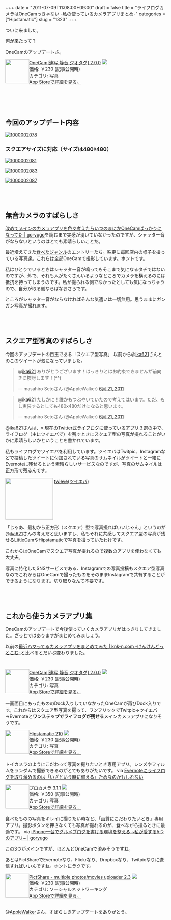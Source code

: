 +++
date = "2011-07-09T11:08:00+09:00"
draft = false
title = "ライフログカメラはOneCamっきゃない -私の使っているカメラアプリまとめ-"
categories = ["Hipstamatic"]
slug = "1323"
+++

ついに来ました。

何が来たって？

OneCamのアップデートさ。<!--more-->

<p style="margin-top: 1em;">

<div class="amz-etr-under"><div class="amz-left" style="float:left;"><div class="amz-image"><a href="http://itunes.apple.com/jp/app/id422845617?mt=8&uo=4" target="new"><img width="75" height="75" class="appsImg" src="http://a2.mzstatic.com/us/r1000/120/Purple/3b/e6/91/mzl.zedqrjsw.png" alt=""></a></div></div><div class="amz-right"><div class="amz-title"><a href="http://itunes.apple.com/jp/app/id422845617?mt=8&uo=4" target="new">OneCam[連写,静音,ジオタグ] 2.0.0</a> <a href="http://itunes.apple.com/jp/app/id422845617?mt=8&uo=4" target="itunes_store"><img src="http://ax.phobos.apple.com.edgesuite.net/ja_jp/images/web/linkmaker/badge_appstore-sm.gif" style="border: 0;"></a></div><div class="amz-detail">価格: &#65509;230 (記事公開時)<br>カテゴリ: 写真<br><a href="http://itunes.apple.com/jp/app/id422845617?mt=8&uo=4" target="new">App Storeで詳細を見る。</a></div></div></div>
<br clear="all" />

<p style="margin-top: 6em;">

<h2>今回のアップデート内容</h2>
<a rel="nofollow" target="_blank" href="http://www.flickr.com/photos/knk_n/5916823397/" title="1000002078 by kenke_n, on Flickr"><img class="flickr_photo" src="http://farm7.static.flickr.com/6131/5916823397_3bd5383f56.jpg" alt="1000002078"/></a>

<h3>スクエアサイズに対応（サイズは480☓480）</h3>

<a rel="nofollow" target="_blank" href="http://www.flickr.com/photos/knk_n/5917381584/" title="1000002081 by kenke_n, on Flickr"><img class="flickr_photo" src="http://farm7.static.flickr.com/6130/5917381584_b6ce0b5d2a.jpg" alt="1000002081"/></a>

<a rel="nofollow" target="_blank" href="http://www.flickr.com/photos/knk_n/5916820773/" title="1000002083 by kenke_n, on Flickr"><img class="flickr_photo" src="http://farm7.static.flickr.com/6018/5916820773_dbf61ca166.jpg" alt="1000002083"/></a>

<a rel="nofollow" target="_blank" href="http://www.flickr.com/photos/knk_n/5916820861/" title="1000002087 by kenke_n, on Flickr"><img class="flickr_photo" src="http://farm7.static.flickr.com/6020/5916820861_59b83e3dcf.jpg" alt="1000002087"/></a>

<p style="margin-top: 6em;">

<h2>無音カメラのすばらしさ</h2>
<a rel="nofollow" target="_blank" href="http://goryugo.com/20110704/onecammain/">改めてメインのカメラアプリを色々考えたらいつのまにかOneCamばっかりになってた | goryugo</a><a rel="nofollow" target="_blank" href="http://b.hatena.ne.jp/entry/http://goryugo.com/20110704/onecammain/"><img border="0" src="http://b.hatena.ne.jp/entry/image/http://goryugo.com/20110704/onecammain/" alt=""/></a>を読むまで実感が湧いていなかったのですが、シャッター音がならないというのはとても素晴らしいことだ。

最近増えてきた<a href="https://knk-n.com/category/eat/" target="_blank">食べたジャンル</a>のエントリーたち。殊更に毎回店内の様子を撮っている写真達。これらは全部OneCamで撮影しています。ホントです。

私はひとりでいるときはシャッター音が鳴ってもそこまで気になるタチではないのですが、外で、それも人がたくさんいるようなところでカメラを構えるのには抵抗を持ってしまうのです。私が撮られる側でなかったとしても気になっちゃうので、自分が取る側ならばなおさらです。

ところがシャッター音がならなければそんな気遣いは一切無用。思うままにガンガン写真が撮れます。

<p style="margin-top: 6em;">

<h2>スクエア型写真のすばらしさ</h2>
今回のアップデートの目玉である「スクエア型写真」
以前から@<a href="http://twitter.com/ika621">ika621</a>さんとのこのツイートが気になっていました。

<blockquote class="twitter-tweet" data-in-reply-to="83181684677283840" lang="ja"><p>@<a href="https://twitter.com/ika621">ika621</a> ありがとうございます！はっきりとはお約束できませんが前向きに検討します！(^^)</p>&mdash; masahiro Setoさん (@AppleWalker) <a href="https://twitter.com/AppleWalker/status/83182702102196224" data-datetime="2011-06-21T14:41:16+00:00">6月 21, 2011</a></blockquote>

<blockquote class="twitter-tweet" data-in-reply-to="83183235600875520" lang="ja"><p>@<a href="https://twitter.com/ika621">ika621</a> たしかに！誰かもつぶやいていたので考えてはいます。ただ、もし実装するとしても480x480だけになると思います。</p>&mdash; masahiro Setoさん (@AppleWalker) <a href="https://twitter.com/AppleWalker/status/83184037744746496" data-datetime="2011-06-21T14:46:34+00:00">6月 21, 2011</a></blockquote>
<script src="//platform.twitter.com/widgets.js" charset="utf-8"></script>

@<a href="http://twitter.com/ika621" target="_blank">ika621</a>さんは、<a rel="nofollow" target="_blank" href="http://punksteady.com/2011/06/23/twitter-lifelog/">» 現在のTwitter式ライフログに使っているアプリ３選</a><a rel="nofollow" target="_blank" href="http://b.hatena.ne.jp/entry/http://punksteady.com/2011/06/23/twitter-lifelog/"><img border="0" src="http://b.hatena.ne.jp/entry/image/http://punksteady.com/2011/06/23/twitter-lifelog/" alt=""/></a>の中で、ライフログ（主にツイエバで）を残すときにスクエア型の写真が撮れることがいかに素晴らしいかということを書かれています。

私もライフログでツイエバを利用しています。ツイエバはTwitpic、Instagramなどで投稿したツイートに付加されている写真のサムネイルがツイートと一緒にEvernoteに残せるという素晴らしいサービスなのですが、写真のサムネイルは正方形で残るんです。

<a rel="nofollow" target="_blank" href="http://twieve.net/"><img class="alignleft" align="left" border="0" src="http://capture.heartrails.com/150x130/shadow?http://twieve.net/" alt="" width="150" height="130"/></a><a rel="nofollow" target="_blank" href="http://twieve.net/">twieve(ツイエバ)</a><a rel="nofollow" target="_blank" href="http://b.hatena.ne.jp/entry/http://twieve.net/"><img border="0" src="http://b.hatena.ne.jp/entry/image/http://twieve.net/" alt=""/></a><br>
<span style="color:#808080;font-size:80%;"></span><br>
<strong></strong><br style="clear:both;"/>

「じゃあ、最初から正方形（スクエア）型で写真撮ればいいじゃん」というのが@<a href="http://twitter.com/ika621" target="_blank">ika621</a>さんの考えだと思いますし、私もそれに共感してスクエア型の写真が残せる<a href="http://itunes.apple.com/jp/app/id443359031?mt=8&uo=4" target="_blank">LittleCam</a>やHipstamaticで写真を撮っていたわけです。

これからはOneCamでスクエア写真が撮れるので複数のアプリを使わなくても大丈夫。

写真に特化したSNSサービスである、Instagramでの写真投稿もスクエア型写真なのでこれからはOneCamで撮ったものをそのままInstagramで共有することができるようになります。切り取りなんて不要です。

<p style="margin-top: 6em;">

<h2>これから使うカメラアプリ集</h2>
OneCamのアップデートで今後使っていくカメラアプリがはっきりしてきました。ざっとではありますがまとめてみましょう。

以前の<a rel="nofollow" target="_blank" href="https://knk-n.com/2011/04/10/%E6%9C%80%E8%BF%91%E3%83%8F%E3%83%9E%E3%81%A3%E3%81%A6%E3%82%8B%E3%82%AB%E3%83%A1%E3%83%A9%E3%82%A2%E3%83%97%E3%83%AA%E3%82%92%E3%81%BE%E3%81%A8%E3%82%81%E3%81%A6%E3%81%BF%E3%81%9F/">最近ハマってるカメラアプリをまとめてみた | knk-n.com -けんけんどっとこむ-</a><a rel="nofollow" target="_blank" href="http://b.hatena.ne.jp/entry/https://knk-n.com/2011/04/10/%E6%9C%80%E8%BF%91%E3%83%8F%E3%83%9E%E3%81%A3%E3%81%A6%E3%82%8B%E3%82%AB%E3%83%A1%E3%83%A9%E3%82%A2%E3%83%97%E3%83%AA%E3%82%92%E3%81%BE%E3%81%A8%E3%82%81%E3%81%A6%E3%81%BF%E3%81%9F/"><img border="0" src="http://b.hatena.ne.jp/entry/image/https://knk-n.com/2011/04/10/%E6%9C%80%E8%BF%91%E3%83%8F%E3%83%9E%E3%81%A3%E3%81%A6%E3%82%8B%E3%82%AB%E3%83%A1%E3%83%A9%E3%82%A2%E3%83%97%E3%83%AA%E3%82%92%E3%81%BE%E3%81%A8%E3%82%81%E3%81%A6%E3%81%BF%E3%81%9F/" alt=""/></a>と比べるとだいぶ変わりました。

<p style="margin-top: 3em;">

<div class="amz-etr-under"><div class="amz-left" style="float:left;"><div class="amz-image"><a href="http://itunes.apple.com/jp/app/id422845617?mt=8&uo=4" target="new"><img width="75" height="75" class="appsImg" src="http://a2.mzstatic.com/us/r1000/120/Purple/3b/e6/91/mzl.zedqrjsw.png" alt=""></a></div></div><div class="amz-right"><div class="amz-title"><a href="http://itunes.apple.com/jp/app/id422845617?mt=8&uo=4" target="new">OneCam[連写,静音,ジオタグ] 2.0.0</a> <a href="http://itunes.apple.com/jp/app/id422845617?mt=8&uo=4" target="itunes_store"><img src="http://ax.phobos.apple.com.edgesuite.net/ja_jp/images/web/linkmaker/badge_appstore-sm.gif" style="border: 0;"></a></div><div class="amz-detail">価格: &#65509;230 (記事公開時)<br>カテゴリ: 写真<br><a href="http://itunes.apple.com/jp/app/id422845617?mt=8&uo=4" target="new">App Storeで詳細を見る。</a></div></div></div>
<br clear="all" />
一画面目にあったもののDock入りしていなかったOneCamが再びDock入りです。これからはスクエア型写真を撮って、ワンフリックでTwitpic→ツイエバ→Evernoteと<strong>ワンステップでライフログが残せる</strong>メインカメラアプリになりそうです。
<p style="margin-top: 1em;">
<div class="amz-etr-under"><div class="amz-left" style="float:left;"><div class="amz-image"><a href="http://itunes.apple.com/jp/app/hipstamatic/id342115564?mt=8&uo=4" target="new"><img width="75" height="75" class="appsImg" src="http://a4.mzstatic.com/us/r1000/051/Purple/5d/33/f2/mzl.boglutrh.png" alt=""></a></div></div><div class="amz-right"><div class="amz-title"><a href="http://itunes.apple.com/jp/app/hipstamatic/id342115564?mt=8&uo=4" target="new">Hipstamatic 210</a> <a href="http://itunes.apple.com/jp/app/hipstamatic/id342115564?mt=8&uo=4" target="itunes_store"><img src="http://ax.phobos.apple.com.edgesuite.net/ja_jp/images/web/linkmaker/badge_appstore-sm.gif" style="border: 0;"></a></div><div class="amz-detail">価格: &#65509;230 (記事公開時)<br>カテゴリ: 写真<br><a href="http://itunes.apple.com/jp/app/hipstamatic/id342115564?mt=8&uo=4" target="new">App Storeで詳細を見る。</a></div></div></div>
<br clear="all" />
トイカメラのようにこだわって写真を撮りたいとき専用アプリ。レンズやフィルムをランダムで撮影できるのがとてもありがたいです。
via <a rel="nofollow" target="_blank" href="http://ozpa-h4.com/2011/05/17/lifelog_izatoiutoki/">Evernoteにライフログを取り溜めるのは「いざという時に備える」ためなのかもしれない</a><a rel="nofollow" target="_blank" href="http://b.hatena.ne.jp/entry/http://ozpa-h4.com/2011/05/17/lifelog_izatoiutoki/"><img border="0" src="http://b.hatena.ne.jp/entry/image/http://ozpa-h4.com/2011/05/17/lifelog_izatoiutoki/" alt=""/></a>
<p style="margin-top: 1em;">
<div class="amz-etr-under"><div class="amz-left" style="float:left;"><div class="amz-image"><a href="http://itunes.apple.com/jp/app/id300216827?mt=8&uo=4" target="new"><img width="75" height="75" class="appsImg" src="http://a5.mzstatic.com/us/r1000/017/Purple/b6/82/49/mzl.humntztn.png" alt=""></a></div></div><div class="amz-right"><div class="amz-title"><a href="http://itunes.apple.com/jp/app/id300216827?mt=8&uo=4" target="new">プロカメラ 3.1.1</a> <a href="http://itunes.apple.com/jp/app/id300216827?mt=8&uo=4" target="itunes_store"><img src="http://ax.phobos.apple.com.edgesuite.net/ja_jp/images/web/linkmaker/badge_appstore-sm.gif" style="border: 0;"></a></div><div class="amz-detail">価格: &#65509;350 (記事公開時)<br>カテゴリ: 写真<br><a href="http://itunes.apple.com/jp/app/id300216827?mt=8&uo=4" target="new">App Storeで詳細を見る。</a></div></div></div>
<br clear="all" />
食べたものの写真をキレイに撮りたい時など、「画質にこだわりたいとき」専用アプリ。撮影ボタンを押さなくても写真が撮れるのが、食べながら撮るときに最適です。
via <a rel="nofollow" target="_blank" href="http://goryugo.com/20110419/howtogourmet/">iPhone一台でグルメブログを書ける環境を整える ~私が愛する5つのアプリ~ | goryugo</a><a rel="nofollow" target="_blank" href="http://b.hatena.ne.jp/entry/http://goryugo.com/20110419/howtogourmet/"><img border="0" src="http://b.hatena.ne.jp/entry/image/http://goryugo.com/20110419/howtogourmet/" alt=""/></a>


この3つがメインですが、ほとんどOneCamで済みそうですね。

あとはPictShareでEvernoteなり、Flickrなり、Dropboxなり、Twitpicなりに送信すればいいんですね。ホントにラクです。
<p style="margin-top: 1em;">

<div class="amz-etr-under"><div class="amz-left" style="float:left;"><div class="amz-image"><a href="http://itunes.apple.com/jp/app/pictshare-multiple-photos/id390945637?mt=8&uo=4" target="new"><img width="75" height="75" class="appsImg" src="http://a3.mzstatic.com/us/r1000/062/Purple/8b/d6/08/mzl.pxusbzwu.jpg" alt=""></a></div></div><div class="amz-right"><div class="amz-title"><a href="http://itunes.apple.com/jp/app/pictshare-multiple-photos/id390945637?mt=8&uo=4" target="new">PictShare - multiple photos/movies uploader 2.3</a> <a href="http://itunes.apple.com/jp/app/pictshare-multiple-photos/id390945637?mt=8&uo=4" target="itunes_store"><img src="http://ax.phobos.apple.com.edgesuite.net/ja_jp/images/web/linkmaker/badge_appstore-sm.gif" style="border: 0;"></a></div><div class="amz-detail">価格: &#65509;230 (記事公開時)<br>カテゴリ: ソーシャルネットワーキング<br><a href="http://itunes.apple.com/jp/app/pictshare-multiple-photos/id390945637?mt=8&uo=4" target="new">App Storeで詳細を見る。</a></div></div></div>
<br clear="all" />
<p style="margin-top: 1em;">

@<a href="http://twitter.com/AppleWalker" target="_blank">AppleWalker</a>さん、すばらしきアップデートをありがとう。

